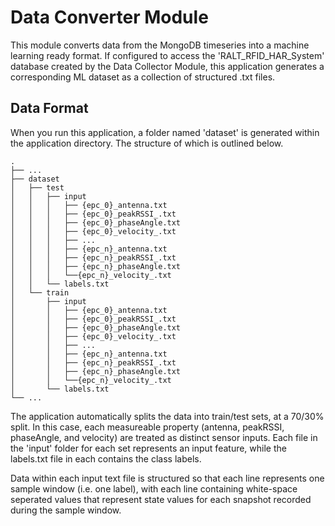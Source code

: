 # Data Converter Module

This module converts data from the MongoDB timeseries into a machine learning ready format. If configured to access the 'RALT_RFID_HAR_System' database created by the Data Collector Module, this application generates a corresponding ML dataset as a collection of structured .txt files.

## Data Format

When you run this application, a folder named 'dataset' is generated within the application directory. The structure of which is outlined below.

    .
    ├── ...
    ├── dataset
    │   ├── test
    │   │   ├── input
    │   │   │   ├── {epc_0}_antenna.txt
    │   │   │   ├── {epc_0}_peakRSSI_.txt
    │   │   │   ├── {epc_0}_phaseAngle.txt
    │   │   │   ├── {epc_0}_velocity_.txt
    │   │   │   ├── ...
    │   │   │   ├── {epc_n}_antenna.txt
    │   │   │   ├── {epc_n}_peakRSSI_.txt
    │   │   │   ├── {epc_n}_phaseAngle.txt
    │   │   │   └──{epc_n}_velocity_.txt 
    │   │   └── labels.txt
    │   └── train
    │       ├── input
    │       │   ├── {epc_0}_antenna.txt
    │       │   ├── {epc_0}_peakRSSI_.txt
    │       │   ├── {epc_0}_phaseAngle.txt
    │       │   ├── {epc_0}_velocity_.txt
    │       │   ├── ...
    │       │   ├── {epc_n}_antenna.txt
    │       │   ├── {epc_n}_peakRSSI_.txt
    │       │   ├── {epc_n}_phaseAngle.txt
    │       │   └──{epc_n}_velocity_.txt 
    │       └── labels.txt
    └── ...

The application automatically splits the data into train/test sets, at a 70/30% split. In this case, each measureable property (antenna, peakRSSI, phaseAngle, and velocity) are treated as distinct sensor inputs. Each file in the 'input' folder for each set represents an input feature, while the labels.txt file in each contains the class labels.

Data within each input text file is structured so that each line represents one sample window (i.e. one label), with each line containing white-space seperated values that represent state values for each snapshot recorded during the sample window.
